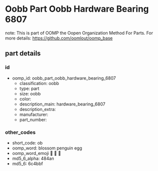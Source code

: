 # Oobb Part Oobb Hardware Bearing 6807  

note: This is part of OOMP the Oopen Organization Method For Parts. For more details: https://github.com/oomlout/oomp_base

##  part details





### id
* oomp_id: oobb_part_oobb_hardware_bearing_6807
  * classification: oobb
  * type: part
  * size: oobb
  * color: 
  * description_main: hardware_bearing_6807
  * description_extra: 
  * manufacturer: 
  * part_number: 

### other_codes
* short_code: ob
* oomp_word: blossom penguin egg
* oomp_word_emoji :blossom: :penguin: :egg:
* md5_6_alpha: 484an
* md5_6: 6c4bbf